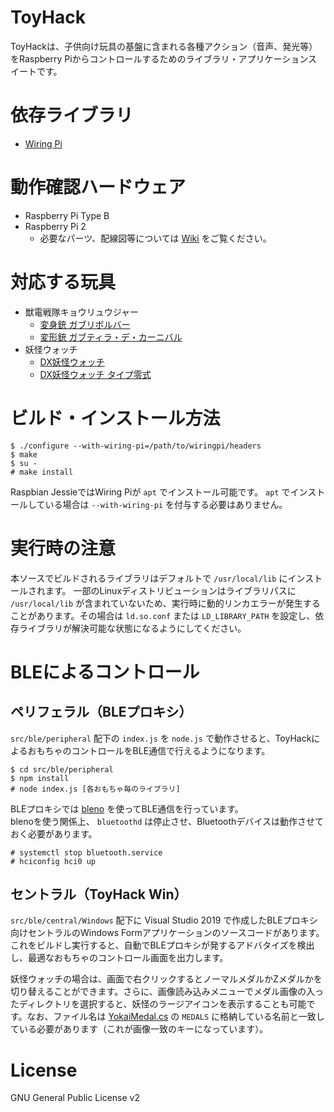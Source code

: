 ToyHack
===================

ToyHackは、子供向け玩具の基盤に含まれる各種アクション（音声、発光等）をRaspberry Piからコントロールするためのライブラリ・アプリケーションスイートです。

# 依存ライブラリ

* [Wiring Pi](http://wiringpi.com/)

# 動作確認ハードウェア

* Raspberry Pi Type B
* Raspberry Pi 2
    * 必要なパーツ、配線図等については [Wiki](https://github.com/YaSuenag/toyhack/wiki) をご覧ください。

# 対応する玩具

* 獣電戦隊キョウリュウジャー
    * [変身銃 ガブリボルバー](http://www.bandai.co.jp/catalog/item/4543112783615000.html)
    * [変形銃 ガブティラ・デ・カーニバル](http://www.bandai.co.jp/catalog/item/4543112815101000.html)
* 妖怪ウォッチ
    * [DX妖怪ウォッチ](http://yw.b-boys.jp/member/products/watch/)
    * [DX妖怪ウォッチ タイプ零式](http://yw.b-boys.jp/member/products/watch2/)

# ビルド・インストール方法

```
$ ./configure --with-wiring-pi=/path/to/wiringpi/headers
$ make
$ su -
# make install
```

Raspbian JessieではWiring Piが `apt` でインストール可能です。 `apt` でインストールしている場合は `--with-wiring-pi` を付与する必要はありません。

# 実行時の注意

本ソースでビルドされるライブラリはデフォルトで `/usr/local/lib` にインストールされます。
一部のLinuxディストリビューションはライブラリパスに `/usr/local/lib` が含まれていないため、実行時に動的リンカエラーが発生することがあります。その場合は `ld.so.conf` または `LD_LIBRARY_PATH` を設定し、依存ライブラリが解決可能な状態になるようにしてください。

# BLEによるコントロール

## ペリフェラル（BLEプロキシ）

`src/ble/peripheral` 配下の `index.js` を `node.js` で動作させると、ToyHackによるおもちゃのコントロールをBLE通信で行えるようになります。

```
$ cd src/ble/peripheral
$ npm install
# node index.js [各おもちゃ毎のライブラリ]
```

BLEプロキシでは [bleno](https://github.com/sandeepmistry/bleno) を使ってBLE通信を行っています。  
blenoを使う関係上、 `bluetoothd` は停止させ、Bluetoothデバイスは動作させておく必要があります。

```
# systemctl stop bluetooth.service
# hciconfig hci0 up
```

## セントラル（ToyHack Win）

`src/ble/central/Windows` 配下に Visual Studio 2019 で作成したBLEプロキシ向けセントラルのWindows Formアプリケーションのソースコードがあります。これをビルドし実行すると、自動でBLEプロキシが発するアドバタイズを検出し、最適なおもちゃのコントロール画面を出力します。

妖怪ウォッチの場合は、画面で右クリックするとノーマルメダルかZメダルかを切り替えることができます。さらに、画像読み込みメニューでメダル画像の入ったディレクトリを選択すると、妖怪のラージアイコンを表示することも可能です。なお、ファイル名は [YokaiMedal.cs](/src/ble/central/Windows/ToyHack/YokaiMedal.cs) の `MEDALS` に格納している名前と一致している必要があります（これが画像一致のキーになっています）。

# License

GNU General Public License v2

